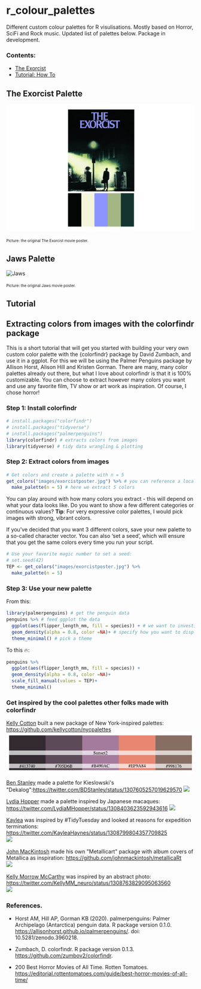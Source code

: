 # r_colour_palettes

Different custom colour palettes for R visulisations. Mostly based on Horror, SciFi and Rock music. Updated list of palettes below. Package in development.


### Contents:
  - [The Exorcist](#theexorcistpalette)
  - [Tutorial: How To](#tutorial)
 
 
## The Exorcist Palette

![Exorcist](exorcist/images/exorcistpalette.png)

<font size="1"> Picture: the original The Exorcist movie poster.</font>

## Jaws Palette

![Jaws](jaws/images/jawspalette.png)

<font size="1"> Picture: the original Jaws movie poster.</font>


## Tutorial

## Extracting colors from images with the colorfindr package

This is a short tutorial that will get you started with building your
very own custom color palette with the {colorfindr} package by David
Zumbach, and use it in a ggplot. For this we will
be using the Palmer Penguins package by Allison Horst, Alison Hill and Kristen Gorman. 
There are many, many color palettes already out there, but what I love about colorfindr is
that it is 100% customizable. You can choose to extract however many
colors you want and use any favorite film, TV show or art work as
inspiration. Of course, I chose horror!

### Step 1: Install colorfindr

``` r
# install.packages("colorfindr") 
# install.packages("tidyverse") 
# install.packages("palmerpenguins")
library(colorfindr) # extracts colors from images
library(tidyverse) # tidy data wrangling & plotting
```

### Step 2: Extract colors from images

``` r
# Get colors and create a palette with n = 5
get_colors("images/exorcistposter.jpg") %>% # you can reference a local file on your computer or a jpg web address
  make_palette(n = 5) # here we extract 5 colors
```

You can play around with how many colors you extract - this will depend
on what your data looks like. Do you want to show a few different
categories or continuous values? **Tip**: For very expressive color
palettes, I would pick images with strong, vibrant colors.


If you’ve decided that you want 3 different colors, save your new
palette to a so-called character vector. You can also ‘set a seed’,
which will ensure that you get the same colors every time you run your
script.

``` r
# Use your favorite magic number to set a seed:
# set.seed(42)
TEP <- get_colors("images/exorcistposter.jpg") %>%
  make_palette(n = 5)
```

### Step 3: Use your new palette

From this:

``` r
library(palmerpenguins) # get the penguin data
penguins %>% # feed ggplot the data
  ggplot(aes(flipper_length_mm, fill = species)) + # we want to investigate the flipper length of our penguin friends
  geom_density(alpha = 0.8, color =NA)+ # specify how you want to display the data
  theme_minimal() # pick a theme
```

To this 🔥:

``` r
penguins %>%
  ggplot(aes(flipper_length_mm, fill = species)) +
  geom_density(alpha = 0.8, color =NA)+
  scale_fill_manual(values = TEP)+
  theme_minimal()
```

### Get inspired by the cool palettes other folks made with colorfindr

[Kelly Cotton](https://twitter.com/kllycttn) built a new package of New York-inspired palettes: https://github.com/kellycotton/nycpalettes
![](https://raw.githubusercontent.com/kellycotton/nycpalettes/master/man/figures/README-Sunset2-1.png)

[Ben Stanley](https://twitter.com/BDStanley) made a palette for Kieslowski's "Dekalog":https://twitter.com/BDStanley/status/1307605257019629570 
![](https://pbs.twimg.com/media/EiWL5Y7WAAA_9Ee?format=png&name=4096x4096)

[Lydia Hopper](https://twitter.com/LydiaMHopper) made a palette inspired by Japanese macaques: https://twitter.com/LydiaMHopper/status/1308403623592943616
![](https://pbs.twimg.com/media/Eihh7cBX0AMhJKo?format=jpg&name=medium)

[Kaylea](https://twitter.com/KayleaHaynes) was inspired by #TidyTuesday and looked at reasons for expedition terminations: https://twitter.com/KayleaHaynes/status/1308799804357709825  
![](https://pbs.twimg.com/media/EinIs0ZXYAACvs1?format=jpg&name=4096x4096)  

[John MacKintosh](https://twitter.com/_johnmackintosh) made his own "Metallicart" package with album covers of Metallica as inspiration: https://github.com/johnmackintosh/metallicaRt  
![](https://pbs.twimg.com/media/EinifjVWoAI2jgv?format=png&name=900x900)  

[Kelly Morrow McCarthy](https://twitter.com/KellyMM_neuro) was inspired by an abstract photo: https://twitter.com/KellyMM_neuro/status/1308763829095063560  
![](https://pbs.twimg.com/media/Eimpk-HWAAMLjgJ?format=jpg&name=medium)  



### References.  
* Horst AM, Hill AP, Gorman KB (2020). palmerpenguins: Palmer Archipelago (Antarctica) penguin data. R package version 0.1.0. https://allisonhorst.github.io/palmerpenguins/. doi: 10.5281/zenodo.3960218.  
* Zumbach, D. colorfindr. R package version 0.1.3. https://github.com/zumbov2/colorfindr.  

* 200 Best Horror Movies of All Time. Rotten Tomatoes. https://editorial.rottentomatoes.com/guide/best-horror-movies-of-all-time/
